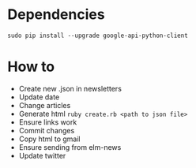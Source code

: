 # Dependencies
```
sudo pip install --upgrade google-api-python-client
```

# How to
- Create new .json in newsletters
- Update date
- Change articles
- Generate html `ruby create.rb <path to json file>`
- Ensure links work
- Commit changes
- Copy html to gmail
- Ensure sending from elm-news
- Update twitter